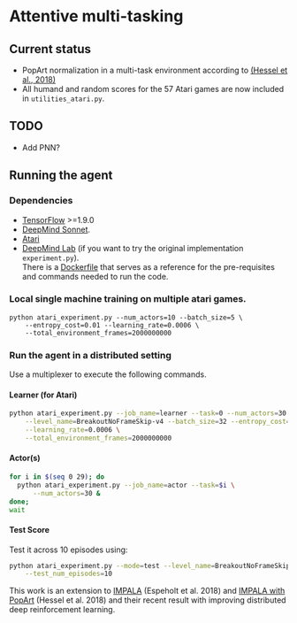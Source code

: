 # Attentive multi-tasking

## Current status
- PopArt normalization in a multi-task environment according to [(Hessel et al., 2018)](https://arxiv.org/abs/1809.04474) 
- All humand and random scores for the 57 Atari games are now included in `utilities_atari.py`. 

## TODO 
- Add PNN?

## Running the agent

### Dependencies

- [TensorFlow][tensorflow] >=1.9.0
- [DeepMind Sonnet][sonnet].
- [Atari](http://gym.openai.com/) 
- [DeepMind Lab][deepmind_lab] (if you want to try the original implementation `experiment.py`).  
There is a [Dockerfile][dockerfile] that serves as a reference for the
pre-requisites and commands needed to run the code.

### Local single machine training on multiple atari games. 

```
python atari_experiment.py --num_actors=10 --batch_size=5 \
    --entropy_cost=0.01 --learning_rate=0.0006 \
    --total_environment_frames=2000000000
```

### Run the agent in a distributed setting 
Use a multiplexer to execute the following commands. 

#### Learner (for Atari)

```sh
python atari_experiment.py --job_name=learner --task=0 --num_actors=30 \
    --level_name=BreakoutNoFrameSkip-v4 --batch_size=32 --entropy_cost=0.01 \
    --learning_rate=0.0006 \
    --total_environment_frames=2000000000 
```
#### Actor(s)

```sh
for i in $(seq 0 29); do
  python atari_experiment.py --job_name=actor --task=$i \
      --num_actors=30 &
done;
wait
```
#### Test Score 
Test it across 10 episodes using: 

```sh
python atari_experiment.py --mode=test --level_name=BreakoutNoFrameSkip-v4 \
    --test_num_episodes=10
```

This work is an extension to [IMPALA](https://arxiv.org/abs/1804.00168]) (Espeholt et al. 2018) and [IMPALA with PopArt](https://arxiv.org/abs/1809.04474) (Hessel et al. 2018) and their recent result with improving distributed deep reinforcement learning.  

[arxiv]: https://arxiv.org/abs/1802.01561
[deepmind_lab]: https://github.com/deepmind/lab
[sonnet]: https://github.com/deepmind/sonnet
[learning_nav]: https://arxiv.org/abs/1804.00168
[generate_images]: https://deepmind.com/blog/learning-to-generate-images/
[tensorflow]: https://github.com/tensorflow/tensorflow
[dockerfile]: Dockerfile
[dmlab30]: https://github.com/deepmind/lab/tree/master/game_scripts/levels/contributed/dmlab30
